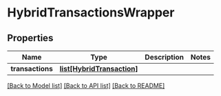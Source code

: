 # HybridTransactionsWrapper

## Properties
Name | Type | Description | Notes
------------ | ------------- | ------------- | -------------
**transactions** | [**list[HybridTransaction]**](HybridTransaction.md) |  | 

[[Back to Model list]](../README.md#documentation-for-models) [[Back to API list]](../README.md#documentation-for-api-endpoints) [[Back to README]](../README.md)

